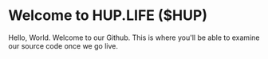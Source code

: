 # Welcome to HUP.LIFE ($HUP)
Hello, World. Welcome to our Github. This is where you'll be able to examine our source code once we go live.
